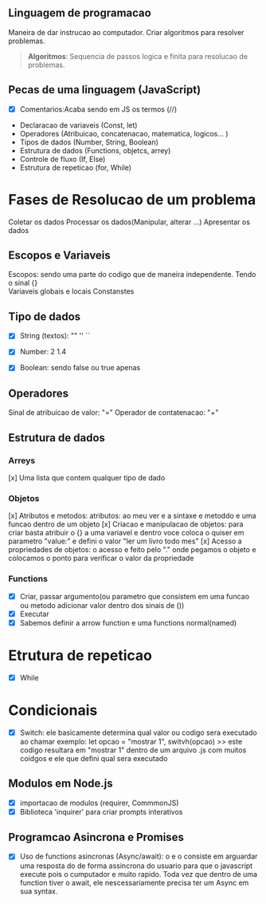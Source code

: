 ## Linguagem de programacao 

Maneira de dar instrucao ao computador.
Criar algoritmos para resolver problemas.

> **Algoritmos**: Sequencia de passos logica e finita para resolucao de problemas.

## Pecas de uma linguagem (JavaScript)

- [x] Comentarios:Acaba sendo em JS os termos (//)  
- Declaracao de variaveis (Const, let)
- Operadores (Atribuicao, concatenacao, matematica, logicos... )
- Tipos de dados (Number, String, Boolean)
- Estrutura de dados (Functions, objetcs, arrey)
- Controle de fluxo (If, Else)
- Estrutura de repeticao (for, While)

# Fases de Resolucao de um problema 

Coletar os dados 
Processar os dados(Manipular, alterar ...)
Apresentar os dados 

## Escopos e Variaveis

Escopos: sendo uma parte do codigo que de maneira independente. Tendo o sinal {}    
Variaveis globais e locais
Constanstes 

## Tipo de dados 

 - [x] String (textos): "" '' ``
 - [x] Number: 2 1.4 
 - [x] Boolean: sendo false ou true apenas 


## Operadores 

Sinal de atribuicao de valor: "="
Operador de contatenacao: "+"

## Estrutura de dados 

### Arreys 

[x] Uma lista que contem qualquer tipo de dado

### Objetos 

[x] Atributos e metodos: atributos: ao meu ver e a sintaxe e metoddo e uma funcao dentro de um objeto 
[x] Criacao e manipulacao de objetos: para criar basta atribuir o {} a uma variavel e dentro voce coloca o quiser em parametro "value:" e defini o valor "ler um livro todo mes"
[x] Acesso a propriedades de objetos: o acesso e feito pelo "." onde pegamos o objeto e colocamos o ponto para verificar o valor da propriedade 

### Functions

 - [x] Criar, passar argumento(ou parametro que consistem em uma funcao ou metodo adicionar valor dentro dos sinais de ())
 - [x] Executar 
 - [x] Sabemos definir a arrow function e uma functions normal(named)

 # Etrutura de repeticao 

 - [x] While 

 # Condicionais 

 - [x] Switch: ele basicamente determina qual valor ou codigo sera executado ao chamar exemplo: let opcao = "mostrar 1", switvh(opcao) >> este codigo resultara em "mostrar 1" dentro de um arquivo .js com muitos coidgos e ele que defini qual sera executado 

 ## Modulos em Node.js

  - [x] importacao de modulos  (requirer, CommmonJS)
  - [x] Biblioteca 'inquirer' para criar prompts interativos 

  ## Programcao Asincrona e Promises

 - [x] Uso de functions asincronas (Async/await): o <async> e o <await> consiste em arguardar uma resposta do de forma assincrona do usuario para que o javascript execute pois o cumputador e muito rapido. Toda vez que dentro de uma function tiver o await, ele nescessariamente precisa ter um Async em sua syntax.
  
